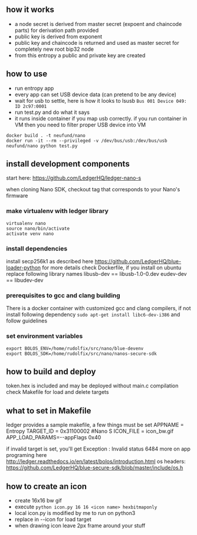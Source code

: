 ## how it works

* a node secret is derived from master secret (expoent and chaincode parts) for derivation path provided
* public key is derived from exponent
* public key and chaincode is returned and used as master secret for completely new root bip32 node
* from this entropy a public and private key are created

## how to use

* run entropy app
* every app  can set USB device data (can pretend to be any device)
* wait for usb to settle, here is how it looks to lsusb `Bus 001 Device 049: ID 2c97:0001`
* run test.py and do what it says
* it runs inside container if you map usb correctly. if you run container in VM then you need to filter proper USB device into VM

```
docker build . -t neufund/nano
docker run -it --rm --privileged -v /dev/bus/usb:/dev/bus/usb neufund/nano python test.py
```

## install development components
start here:
https://github.com/LedgerHQ/ledger-nano-s

when cloning Nano SDK, checkout tag that corresponds to your Nano's firmware

### make virtualenv with ledger library
```
virtualenv nano
source nano/bin/activate
activate venv nano
```

### install dependencies
install secp256k1 as described here https://github.com/LedgerHQ/blue-loader-python
for more details check Dockerfile, if you install on ubuntu replace following library names
libusb-dev == libusb-1.0-0.dev
eudev-dev == libudev-dev

### prerequisites to gcc and clang building
There is a docker container with customized gcc and clang compilers, if not install following dependency
`sudo apt-get install libc6-dev-i386`
and follow guidelines

### set environment variables
```
export BOLOS_ENV=/home/rudolfix/src/nano/blue-devenv
export BOLOS_SDK=/home/rudolfix/src/nano/nanos-secure-sdk
```


## how to build and deploy
token.hex is included and may be deployed without main.c compilation
check Makefile for load and delete targets


## what to set in Makefile
ledger provides a sample makefile, a few things must be set
APPNAME = Entropy
TARGET_ID = 0x31100002 #Nano S
ICON_FILE = icon_bw.gif
APP_LOAD_PARAMS=--appFlags 0x40

if invalid target is set, you'll get Exception : Invalid status 6484
more on app programing here http://ledger.readthedocs.io/en/latest/bolos/introduction.html
os headers: https://github.com/LedgerHQ/blue-secure-sdk/blob/master/include/os.h


## how to create an icon

* create 16x16 bw gif
* execute `python icon.py 16 16 <icon name> hexbitmaponly`
* local icon.py is modified by me to run on python3
* replace in --icon for load target
* when drawing icon leave 2px frame around your stuff

